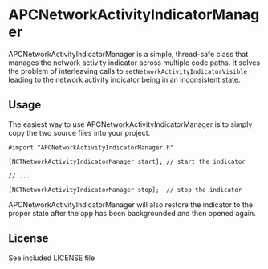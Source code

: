 APCNetworkActivityIndicatorManager
==

APCNetworkActivityIndicatorManager is a simple, thread-safe class that manages the network activity indicator across multiple code paths. It solves the problem of interleaving calls to `setNetworkActivityIndicatorVisible` leading to the network activity indicator being in an inconsistent state.

Usage
--
The easiest way to use APCNetworkActivityIndicatorManager is to simply copy the two source files into your project.

```obj-c
#import "APCNetworkActivityIndicatorManager.h"

[NCTNetworkActivityIndicatorManager start]; // start the indicator

// ...

[NCTNetworkActivityIndicatorManager stop];  // stop the indicator

```

APCNetworkActivityIndicatorManager will also restore the indicator to the proper state after the app has been backgrounded and then opened again.

License
--
See included LICENSE file
